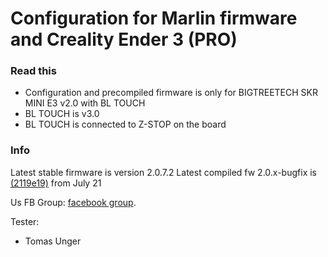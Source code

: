 # Configuration for Marlin firmware and Creality Ender 3 (PRO)

### Read this
- Configuration and precompiled firmware is only for BIGTREETECH SKR MINI E3 v2.0 with BL TOUCH
- BL TOUCH is v3.0
- BL TOUCH is connected to Z-STOP on the board

### Info
Latest stable firmware is version 2.0.7.2
Latest compiled fw 2.0.x-bugfix is [(2119e19)](https://github.com/MarlinFirmware/Marlin/commits/bugfix-2.0.x) from July 21

Us FB Group: [facebook group](https://www.facebook.com/groups/250076019468348/).

Tester:
- Tomas Unger
